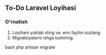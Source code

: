 ## To-Do Laravel Loyihasi

### O'rnatish
1. Loyihani yuklab oling va .env faylini sozlang.
2. Migratsiyalarni ishga tushiring:
   
bash
   php artisan migrate
